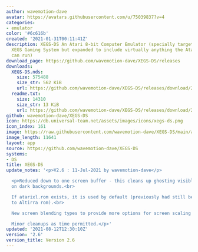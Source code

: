 ```yaml
---
author: wavemotion-dave
avatar: https://avatars.githubusercontent.com/u/75039837?v=4
categories:
- emulator
color: '#6c616b'
created: '2021-01-31T00:11:41Z'
description: XEGS-DS An Atari 8-bit Computer Emulator (specially targeted for the
  XEGS Gaming System but expanded to include virtually anything the Atari 8-bit computers
  can run)
download_page: https://github.com/wavemotion-dave/XEGS-DS/releases
downloads:
  XEGS-DS.nds:
    size: 575488
    size_str: 562 KiB
    url: https://github.com/wavemotion-dave/XEGS-DS/releases/download/2.6/XEGS-DS.nds
  readme.txt:
    size: 14310
    size_str: 13 KiB
    url: https://github.com/wavemotion-dave/XEGS-DS/releases/download/2.6/readme.txt
github: wavemotion-dave/XEGS-DS
icon: https://db.universal-team.net/assets/images/icons/xegs-ds.png
icon_index: 161
image: https://raw.githubusercontent.com/wavemotion-dave/XEGS-DS/main/arm9/gfx/bgTop.png
image_length: 11641
layout: app
source: https://github.com/wavemotion-dave/XEGS-DS
systems:
- DS
title: XEGS-DS
update_notes: '<p>V2.6 : 11-Jul-2021 by wavemotion-dave</p>

  <p>Reduced down to one screen buffer - this cleans up ghosting visible sometimes
  on dark backgrounds.<br>

  If atarixl.rom exists, it is used by default (previously had still been defaulting
  to Altirra rom).<br>

  New screen blending types to provide more options for screen scaling improvements.<br>

  Minor cleanups as time permitted.</p>'
updated: '2021-08-12T12:30:10Z'
version: '2.6'
version_title: Version 2.6
---
```

